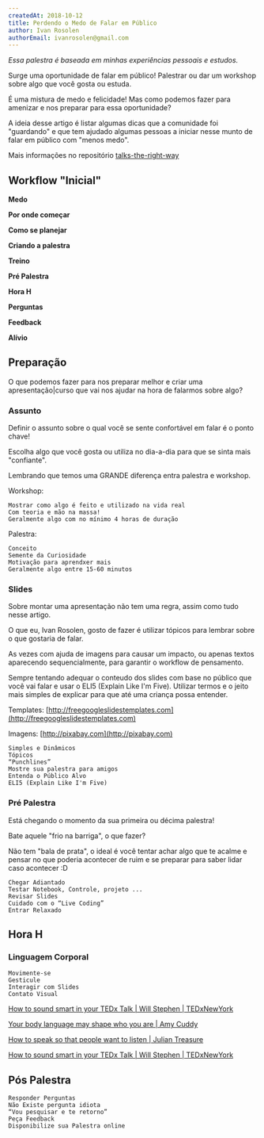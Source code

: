 ```yaml
---
createdAt: 2018-10-12
title: Perdendo o Medo de Falar em Público
author: Ivan Rosolen
authorEmail: ivanrosolen@gmail.com
---
```



*Essa palestra é baseada em minhas experiências pessoais e estudos.*

Surge uma oportunidade de falar em público! Palestrar ou dar um workshop sobre algo que você gosta ou estuda.

É uma mistura de medo e felicidade! Mas como podemos fazer para amenizar e nos preparar para essa oportunidade?

A ideia desse artigo é listar algumas dicas que a comunidade foi "guardando" e que tem ajudado algumas pessoas a iniciar nesse munto de falar em público com "menos medo".

Mais informações no repositório [talks-the-right-way](https://github.com/gustavoper/talks-the-right-way)

## Workflow "Inicial"

**Medo**

**Por onde começar**

**Como se planejar**

**Criando a palestra**

**Treino**

**Pré Palestra**

**Hora H**

**Perguntas**

**Feedback**

**Alívio**


## Preparação

O que podemos fazer para nos preparar melhor e criar uma apresentação|curso que vai nos ajudar na hora de falarmos sobre algo?


### Assunto

Definir o assunto sobre o qual você se sente confortável em falar é o ponto chave!

Escolha algo que você gosta ou utiliza no dia-a-dia para que se sinta mais "confiante".

Lembrando que temos uma GRANDE diferença entra palestra e workshop.

Workshop:

```
Mostrar como algo é feito e utilizado na vida real
Com teoria e mão na massa!
Geralmente algo com no mínimo 4 horas de duração
```

Palestra:

```
Conceito
Semente da Curiosidade
Motivação para aprendxer mais
Geralmente algo entre 15-60 minutos
```

### Slides

Sobre montar uma apresentação não tem uma regra, assim como tudo nesse artigo.

O que eu, Ivan Rosolen, gosto de fazer é utilizar tópicos para lembrar sobre o que gostaria de falar.

As vezes com ajuda de imagens para causar um impacto, ou apenas textos aparecendo sequencialmente, para garantir o workflow de pensamento.

Sempre tentando adequar o conteudo dos slides com base no público que você vai falar e usar o ELI5 (Explain Like I'm Five). Utilizar termos e o jeito mais simples de explicar para que até uma criança possa entender.

Templates: [http://freegoogleslidestemplates.com](http://freegoogleslidestemplates.com)

Imagens: [http://pixabay.com](http://pixabay.com)

```
Simples e Dinâmicos
Tópicos
“Punchlines”
Mostre sua palestra para amigos
Entenda o Público Alvo
ELI5 (Explain Like I'm Five)
```

### Pré Palestra

Está chegando o momento da sua primeira ou décima palestra!

Bate aquele "frio na barriga", o que fazer?

Não tem "bala de prata", o ideal é você tentar achar algo que te acalme e pensar no que poderia acontecer de ruim e se preparar para saber lidar caso acontecer :D

```
Chegar Adiantado
Testar Notebook, Controle, projeto ...
Revisar Slides
Cuidado com o “Live Coding”
Entrar Relaxado
```


## Hora H

### Linguagem Corporal

```
Movimente-se
Gesticule
Interagir com Slides
Contato Visual
```


[How to sound smart in your TEDx Talk | Will Stephen | TEDxNewYork](https://www.youtube.com/watch?v=8S0FDjFBj8o)

[Your body language may shape who you are | Amy Cuddy](https://www.youtube.com/watch?v=Ks-_Mh1QhMc)


[How to speak so that people want to listen | Julian Treasure](https://www.youtube.com/watch?v=eIho2S0ZahI)


[How to sound smart in your TEDx Talk | Will Stephen | TEDxNewYork](https://www.youtube.com/channel/UCh7TUTXojlE8vRtb-EnuDzw)



## Pós Palestra

```
Responder Perguntas
Não Existe pergunta idiota
“Vou pesquisar e te retorno”
Peça Feedback
Disponibilize sua Palestra online
```




